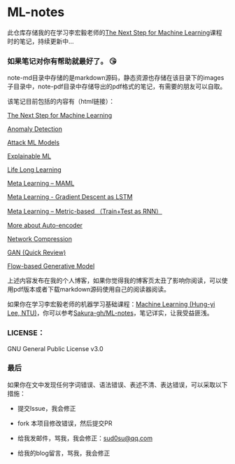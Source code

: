 # ML-notes

此仓库存储我的在学习李宏毅老师的[The Next Step for Machine Learning](https://youtube.com/playlist?list=PLJV_el3uVTsPy9oCRY30oBPNLCo89yu49)课程时的笔记，持续更新中...  

  

### **如果笔记对你有帮助就最好了。** 😘  

note-md目录中存储的是markdown源码，静态资源也存储在该目录下的images子目录中，note-pdf目录中存储导出的pdf格式的笔记，有需要的朋友可以自取。

该笔记目前包括的内容有（html链接）：

[The Next Step for Machine Learning](https://ch3nye.top/The-Next-Step-for-Machine-Learning/)

[Anomaly Detection](https://ch3nye.top/Anomaly-Detection/)

[Attack ML Models](https://ch3nye.top/Attack-and-Defense/)

[Explainable ML](https://ch3nye.top/Explainable-ML/)

[Life Long Learning](https://ch3nye.top/Life-Long-Learning/)

[Meta Learning – MAML](https://ch3nye.top/Meta-Learning-MAML/)

[Meta Learning - Gradient Descent as LSTM](https://ch3nye.top/Meta-Learning-Gradient-Descent-as-LSTM/)

[Meta Learning – Metric-based （Train+Test as RNN）](https://ch3nye.top/Meta-Learning-Metric-based/)

[More about Auto-encoder](https://ch3nye.top/More-about-Auto-Encoder/)

[Network Compression](https://ch3nye.top/Network-Compression/)

[GAN (Quick Review)](https://ch3nye.top/GAN(Quick-Review)/)

[Flow-based Generative Model](https://ch3nye.top/Flow-based-Generative-Model/)


上述内容发布在我的个人博客，如果你觉得我的博客页太丑了影响你阅读，可以使用pdf版本或者下载markdown源码使用自己的阅读器阅读。

如果你在学习李宏毅老师的机器学习基础课程：[Machine Learning (Hung-yi Lee, NTU)](https://youtube.com/playlist?list=PLJV_el3uVTsPy9oCRY30oBPNLCo89yu49)，你可以参考[Sakura-gh/ML-notes](https://github.com/Sakura-gh/ML-notes)，笔记详实，让我受益匪浅。

  

### LICENSE：

GNU General Public License v3.0

  

### 最后

如果你在文中发现任何字词错误、语法错误、表述不清、表达错误，可以采取以下措施：

- 提交Issue，我会修正
- fork 本项目修改错误，然后提交PR
- 给我发邮件，骂我，我会修正：sud0su@qq.com

- 给我的blog留言，骂我，我会修正







